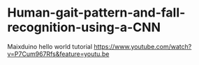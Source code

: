 # Human-gait-pattern-and-fall-recognition-using-a-CNN

Maixduino hello world tutorial https://www.youtube.com/watch?v=P7Cum967Rfs&feature=youtu.be
